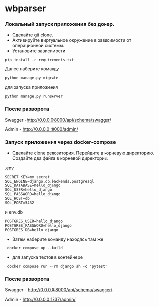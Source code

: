 # wbparser

### Локальный запуск приложения без докер. 
  
* Сделайте git clone.
* Активируйте виртуальное окружение в зависимости от операционной системы.
* Установите зависимости

```shell
pip install -r requirements.txt
```

Далее наберите команду
```shell
python manage.py migrate
```

для запуска приложения
```shell
python manage.py runserver
```


### После разворота

Swagger -http://0.0.0.0:8000/api/schema/swagger/

Admin - http://0.0.0.0::8000/admin/


### Запуск приложения через docker-compose
* Сделайте clone репозитория. Перейдите в корневую директорию. Создайте два файла в корневой директории.
  
.env

```shell
SECRET_KEY=my_secret
SQL_ENGINE=django.db.backends.postgresql
SQL_DATABASE=hello_django
SQL_USER=hello_django
SQL_PASSWORD=hello_django
SQL_HOST=db
SQL_PORT=5432

```
и env.db 

```shell
POSTGRES_USER=hello_django
POSTGRES_PASSWORD=hello_django
POSTGRES_DB=hello_django
```
* Затем наберите команду находясь там же
```shell
 docker compose up --build
```
* для запуска тестов в контейнере
```shell
 docker compose run --rm django sh -c "pytest"
```  
### После разворота

Swagger - http://0.0.0.0:8000/api/schema/swagger/

Admin - http://0.0.0.0:1337/admin/ 
